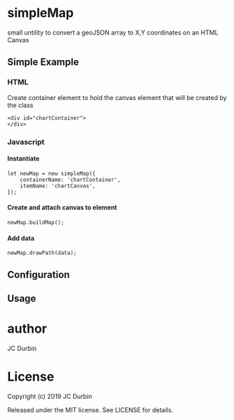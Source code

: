 # simpleMap
small untility to convert a geoJSON array to X,Y coordinates on an HTML Canvas


## Simple Example
### HTML
Create container element to hold the canvas element that will be created by the class

    <div id="chartContainer">
    </div>
    
### Javascript
#### Instantiate
    let newMap = new simpleMap({
        containerName: 'chartContainer',
        itemName: 'chartCanvas',
    });
#### Create and attach canvas to element
    newMap.buildMap();

#### Add data
    newMap.drawPath(data);
    
## Configuration

## Usage
    

# author
JC Durbin

# License
Copyright (c) 2019  JC Durbin

Released under the MIT license. See LICENSE for details.
